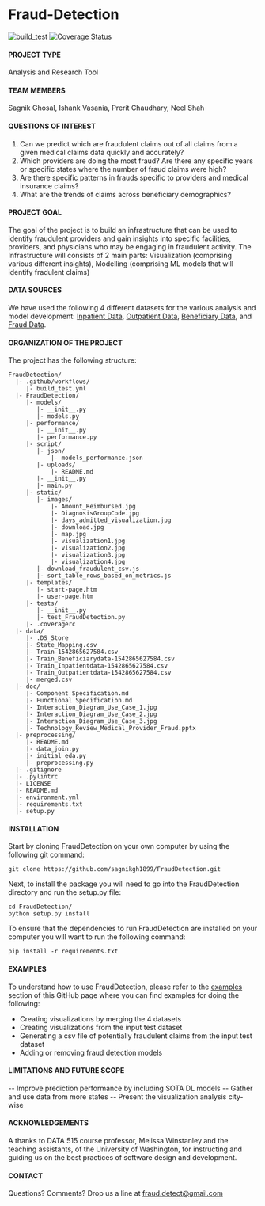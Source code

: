 # Fraud-Detection

[![build_test](https://github.com/sagnikgh1899/FraudDetection/actions/workflows/build_test.yml/badge.svg)](https://github.com/sagnikgh1899/FraudDetection/actions/workflows/build_test.yml)
[![Coverage Status](https://coveralls.io/repos/github/sagnikgh1899/FraudDetection/badge.svg?branch=main)](https://coveralls.io/github/sagnikgh1899/FraudDetection?branch=main)


#### PROJECT TYPE
Analysis and Research Tool

#### TEAM MEMBERS
Sagnik Ghosal, Ishank Vasania, Prerit Chaudhary, Neel Shah

#### QUESTIONS OF INTEREST
1. Can we predict which are fraudulent claims out of all claims from a given medical claims data quickly and accurately?
2. Which providers are doing the most fraud? Are there any specific years or specific states where the number of fraud claims were high?
3. Are there specific patterns in frauds specific to providers and medical insurance claims? 
4. What are the trends of claims across beneficiary demographics?

#### PROJECT GOAL
The goal of the project is to build an infrastructure that can be used to identify fraudulent providers and gain insights into specific facilities, providers, and physicians who may be engaging in fraudulent activity. The Infrastructure will consists of 2 main parts: Visualization (comprising various different insights), Modelling (comprising ML models that will identify fradulent claims)

#### DATA SOURCES
We have used the following 4 different datasets for the various analysis and model development: [Inpatient Data](https://www.kaggle.com/code/rohitrox/medical-provider-fraud-detection/data?select=Train_Inpatientdata-1542865627584.csv), [Outpatient Data](https://www.kaggle.com/code/rohitrox/medical-provider-fraud-detection/data?select=Train_Outpatientdata-1542865627584.csv), [Beneficiary Data](https://www.kaggle.com/code/rohitrox/medical-provider-fraud-detection/data?select=Train_Beneficiarydata-1542865627584.csv), and [Fraud Data](https://www.kaggle.com/code/rohitrox/medical-provider-fraud-detection/data?select=Train-1542865627584.csv). 

#### ORGANIZATION OF THE PROJECT
The project has the following structure:

    FraudDetection/
      |- .github/workflows/
         |- build_test.yml
      |- FraudDetection/
         |- models/
            |- __init__.py
            |- models.py
         |- performance/
            |- __init__.py
            |- performance.py
         |- script/
            |- json/
                |- models_performance.json
            |- uploads/
                |- README.md
            |- __init__.py
            |- main.py
         |- static/
            |- images/
                |- Amount_Reimbursed.jpg
                |- DiagnosisGroupCode.jpg
                |- days_admitted_visualization.jpg
                |- download.jpg
                |- map.jpg
                |- visualization1.jpg
                |- visualization2.jpg
                |- visualization3.jpg
                |- visualization4.jpg
            |- download_fraudulent_csv.js
            |- sort_table_rows_based_on_metrics.js
         |- templates/
            |- start-page.htm
            |- user-page.htm
         |- tests/
            |- __init__.py
            |- test_FraudDetection.py
         |- .coveragerc
      |- data/
         |- .DS_Store
         |- State_Mapping.csv
         |- Train-1542865627584.csv
         |- Train_Beneficiarydata-1542865627584.csv
         |- Train_Inpatientdata-1542865627584.csv
         |- Train_Outpatientdata-1542865627584.csv
         |- merged.csv
      |- doc/
         |- Component Specification.md
         |- Functional Specification.md
         |- Interaction_Diagram_Use_Case_1.jpg
         |- Interaction_Diagram_Use_Case_2.jpg
         |- Interaction_Diagram_Use_Case_3.jpg
         |- Technology_Review_Medical_Provider_Fraud.pptx
      |- preprocessing/
         |- README.md
         |- data_join.py
         |- initial_eda.py
         |- preprocessing.py
      |- .gitignore
      |- .pylintrc
      |- LICENSE
      |- README.md
      |- environment.yml
      |- requirements.txt
      |- setup.py


#### INSTALLATION
Start by cloning FraudDetection on your own computer by using the following git command:

```
git clone https://github.com/sagnikgh1899/FraudDetection.git
```

Next, to install the package you will need to go into the FraudDetection directory and run the setup.py file:
 
```
cd FraudDetection/
python setup.py install
```
    
To ensure that the dependencies to run FraudDetection are installed on your computer you will want to run the following command:

```
pip install -r requirements.txt
```

#### EXAMPLES
To understand how to use FraudDetection, please refer to 
the [examples](https://github.com/sagnikgh1899/FraudDetection/tree/main/FraudDetection/examples) section of this GitHub page where you can find 
examples for doing the following:
- Creating visualizations by merging the 4 datasets
- Creating visualizations from the input test dataset
- Generating a csv file of potentially fraudulent claims from the input test dataset
- Adding or removing fraud detection models


#### LIMITATIONS AND FUTURE SCOPE
-- Improve prediction performance by including SOTA DL models
-- Gather and use data from more states
-- Present the visualization analysis city-wise

#### ACKNOWLEDGEMENTS
A thanks to DATA 515 course professor, Melissa Winstanley and the teaching assistants, of the University of Washington, for instructing and guiding us on the best practices of software design and development.

#### CONTACT
Questions? Comments? Drop us a line at fraud.detect@gmail.com
